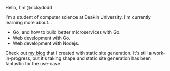 Hello, I'm @rickydodd

I'm a student of computer science at Deakin University.
I'm currently learning more about...
- Go, and how to build better microservices with Go.
- Web development with Go.
- Web development with Nodejs.

Check out [my blog](https://rickydodd.github.io/) that I created with static site generation. It's still a work-in-progress, but it's taking shape and static site generation has been fantastic for the use-case.
